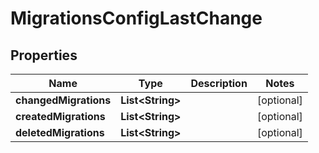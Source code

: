 

# MigrationsConfigLastChange

## Properties

Name | Type | Description | Notes
------------ | ------------- | ------------- | -------------
**changedMigrations** | **List&lt;String&gt;** |  |  [optional]
**createdMigrations** | **List&lt;String&gt;** |  |  [optional]
**deletedMigrations** | **List&lt;String&gt;** |  |  [optional]



